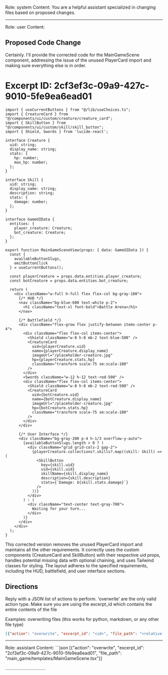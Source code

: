 Role: system
Content: You are a helpful assistant specialized in changing files based on proposed changes.
__________________
Role: user
Content: 
## Proposed Code Change
Certainly. I'll provide the corrected code for the MainGameScene component, addressing the issue of the unused PlayerCard import and making sure everything else is in order.

# Excerpt ID: 2cf3ef3c-09a9-427c-9010-5fe9ea6ead01
```tsx main_game/templates/MainGameScene.tsx
import { useCurrentButtons } from "@/lib/useChoices.ts";
import { CreatureCard } from "@/components/ui/custom/creature/creature_card";
import { SkillButton } from "@/components/ui/custom/skill/skill_button";
import { Shield, Swords } from 'lucide-react';

interface Creature {
  uid: string;
  display_name: string;
  stats: {
    hp: number;
    max_hp: number;
  };
}

interface Skill {
  uid: string;
  display_name: string;
  description: string;
  stats: {
    damage: number;
  };
}

interface GameUIData {
  entities: {
    player_creature: Creature;
    bot_creature: Creature;
  };
}

export function MainGameSceneView(props: { data: GameUIData }) {
  const {
    availableButtonSlugs,
    emitButtonClick
  } = useCurrentButtons();

  const playerCreature = props.data.entities.player_creature;
  const botCreature = props.data.entities.bot_creature;

  return (
    <div className="w-full h-full flex flex-col bg-gray-100">
      {/* HUD */}
      <nav className="bg-blue-600 text-white p-2">
        <h1 className="text-xl font-bold">Battle Arena</h1>
      </nav>

      {/* Battlefield */}
      <div className="flex-grow flex justify-between items-center p-4">
        <div className="flex flex-col items-center">
          <Shield className="w-8 h-8 mb-2 text-blue-500" />
          <CreatureCard
            uid={playerCreature.uid}
            name={playerCreature.display_name}
            imageUrl="/placeholder-creature.jpg"
            hp={playerCreature.stats.hp}
            className="transform scale-75 sm:scale-100"
          />
        </div>
        <Swords className="w-12 h-12 text-red-500" />
        <div className="flex flex-col items-center">
          <Shield className="w-8 h-8 mb-2 text-red-500" />
          <CreatureCard
            uid={botCreature.uid}
            name={botCreature.display_name}
            imageUrl="/placeholder-creature.jpg"
            hp={botCreature.stats.hp}
            className="transform scale-75 sm:scale-100"
          />
        </div>
      </div>

      {/* User Interface */}
      <div className="bg-gray-200 p-4 h-1/3 overflow-y-auto">
        {availableButtonSlugs.length > 0 ? (
          <div className="grid grid-cols-2 gap-2">
            {playerCreature.collections?.skills?.map((skill: Skill) => (
              <SkillButton
                key={skill.uid}
                uid={skill.uid}
                skillName={skill.display_name}
                description={skill.description}
                stats={`Damage: ${skill.stats.damage}`}
              />
            ))}
          </div>
        ) : (
          <div className="text-center text-gray-700">
            Waiting for your turn...
          </div>
        )}
      </div>
    </div>
  );
}
```

This corrected version removes the unused PlayerCard import and maintains all the other requirements. It correctly uses the custom components (CreatureCard and SkillButton) with their respective uid props, handles potential missing data with optional chaining, and uses Tailwind classes for styling. The layout adheres to the specified requirements, including the HUD, battlefield, and user interface sections.

## Directions
Reply with a JSON list of actions to perform. 'overwrite' are the only valid action type. 
Make sure you are using the excerpt_id which contains the entire contents of the file

Examples:
overwriting files (this works for python, markdown, or any other file type)
```json output_example1
[{"action": "overwrite", "excerpt_id": "<id>", "file_path": "<relative file path>"}]
```

__________________
Role: assistant
Content: ```json
[{"action": "overwrite", "excerpt_id": "2cf3ef3c-09a9-427c-9010-5fe9ea6ead01", "file_path": "main_game/templates/MainGameScene.tsx"}]
```
__________________
